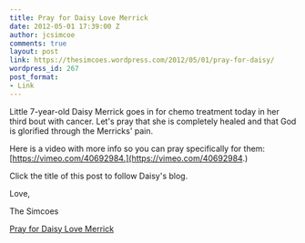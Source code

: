 ```yaml
---
title: Pray for Daisy Love Merrick
date: 2012-05-01 17:39:00 Z
author: jcsimcoe
comments: true
layout: post
link: https://thesimcoes.wordpress.com/2012/05/01/pray-for-daisy/
wordpress_id: 267
post_format:
- Link
---
```


Little 7-year-old Daisy Merrick goes in for chemo treatment today in her third bout with cancer. Let's pray that she is completely healed and that God is glorified through the Merricks' pain.




Here is a video with more info so you can pray specifically for them: [https://vimeo.com/40692984.](https://vimeo.com/40692984.)




Click the title of this post to follow Daisy's blog.




Love,




The Simcoes 

  
[Pray for Daisy Love Merrick](http://prayfordaisy.com/)
